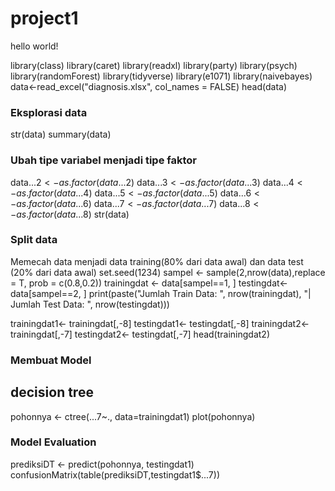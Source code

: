 # project1

hello world!

library(class)
library(caret)
library(readxl)
library(party)
library(psych)
library(randomForest)
library(tidyverse)
library(e1071)
library(naivebayes)
data<-read_excel("diagnosis.xlsx", col_names = FALSE)
head(data)
### Eksplorasi data
str(data)
summary(data)

### Ubah tipe variabel menjadi tipe faktor
data$...2 <- as.factor(data$...2)
data$...3 <- as.factor(data$...3)
data$...4 <- as.factor(data$...4)
data$...5 <- as.factor(data$...5)
data$...6 <- as.factor(data$...6)
data$...7 <- as.factor(data$...7)
data$...8 <- as.factor(data$...8)
str(data)


### Split data
Memecah data menjadi data training(80% dari data awal) dan data test (20% dari data awal)
set.seed(1234)
sampel <- sample(2,nrow(data),replace = T, prob = c(0.8,0.2))
trainingdat <- data[sampel==1, ]
testingdat<- data[sampel==2, ]
print(paste("Jumlah Train Data: ", nrow(trainingdat), "| Jumlah Test Data: ", nrow(testingdat)))

trainingdat1<- trainingdat[,-8]
testingdat1<- testingdat[,-8]
trainingdat2<- trainingdat[,-7]
testingdat2<- testingdat[,-7]
head(trainingdat2)

### Membuat Model
## decision tree
pohonnya <- ctree(...7~., data=trainingdat1)
plot(pohonnya)

### Model Evaluation
prediksiDT <- predict(pohonnya, testingdat1)
confusionMatrix(table(prediksiDT,testingdat1$...7))
